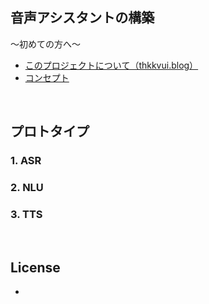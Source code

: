 ## **音声アシスタントの構築**

〜初めての方へ〜
- [このプロジェクトについて（thkkvui.blog）](https://thkkvui.blog/2023/04/19/post7/)
- [コンセプト](https://github.com/thkkvui/Deploy_my_VUI)

&emsp;

## **プロトタイプ**

### 1. ASR

### 2. NLU

### 3. TTS

&emsp;

## **License**

-

&emsp;
